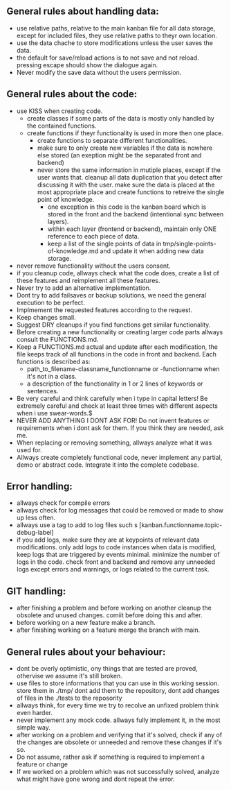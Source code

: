 ## General rules about handling data:
- use relative paths, relative to the main kanban file for all data storage, except for included files, they use relative paths to theyr own location.
- use the data chache to store modifications unless the user saves the data.
- the default for save/reload actions is to not save and not reload. pressing escape should show the dialogue again.
- Never modify the save data without the users permission.

## General rules about the code:
- use KISS when creating code.
	- create classes if some parts of the data is mostly only handled by the contained functions.
  - create functions if theyr functionality is used in more then one place.
	- create functions to separate different functionalities.
	- make sure to only create new variables if the data is nowhere else stored (an exeption might be the separated front and backend)
	- never store the same information in mutiple places, except if the user wants that. cleanup all data duplication that you detect after discussing it with the user. make sure the data is placed at the most appropriate place and create functions to retreive the single point of knowledge.
		- one exception in this code is the kanban board which is stored in the front and the backend (intentional sync between layers).
		- within each layer (frontend or backend), maintain only ONE reference to each piece of data.
		- keep a list of the single points of data in tmp/single-points-of-knowledge.md and update it when adding new data storage.
- never remove functionality without the users consent.
- if you cleanup code, allways check what the code does, create a list of these features and reimplement all these features.
- Never try to add an alternative implementation. 
- Dont try to add failsaves or backup solutions, we need the general execution to be perfect.
- Implmement the requested features according to the request. 
- Keep changes small. 
- Suggest DRY cleanups if you find functions get similar functionality. 
- Before creating a new functionality or creating larger code parts allways consult the FUNCTIONS.md. 
- Keep a FUNCTIONS.md actual and update after each modification, the file keeps track of all functions in the code in front and backend. Each functions is described as: 
	- path_to_filename-classname_functionname or -functionname when it's not in a class.
	- a description of the functionality in 1 or 2 lines of keywords or sentences.
- Be very careful and think carefully when i type in capital letters! Be extremely careful and check at least three times with different aspects when i use swear-words.$
- NEVER ADD ANYTHING I DONT ASK FOR! Do not invent features or requirements when i dont ask for them. If you think they are needed, ask me.
- When replacing or removing something, allways analyze what it was used for.
- Allways create completely functional code, never implement any partial, demo or abstract code. Integrate it into the complete codebase.

## Error handling:
- allways check for compile errors
- allways check for log messages that could be removed or made to show up less often.
- allways use a tag to add to log files such s [kanban.functionname.topic-debug-label]
- if you add logs, make sure they are at keypoints of relevant data modifications. only add logs to code instances when data is modified, keep logs that are triggered by events minimal. minimize the number of logs in the code. check front and backend and remove any unneeded logs except errors and warnings, or logs related to the current task.

## GIT handling:
- after finishing a problem and before working on another cleanup the obsolete and unused changes. comiit before doing this and after.
- before working on a new feature make a branch.
- after finishing working on a feature merge the branch with main.

## General rules about your behaviour:
- dont be overly optimistic, ony things that are tested are proved, othervise we assume it's still broken.
- use files to store informations that you can use in this working session. store them in ./tmp/ dont add them to the repository, dont add changes of files in the ./tests to the reposority
- allways think, for every time we try to recolve an unfixed problem think even harder.
- never implement any mock code. allways fully implement it, in the most simple way.
- after working on a problem and verifying that it's solved, check if any of the changes are obsolete or unneeded and remove these changes if it's so.
- Do not assume, rather ask if something is required to implement a feature or change
- If we worked on a problem which was not successfully solved, analyze what might have gone wrong and dont repeat the error.